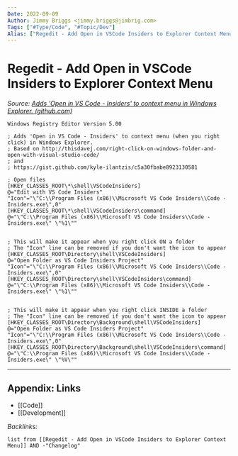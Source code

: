 ```yaml
---
Date: 2022-09-09
Author: Jimmy Briggs <jimmy.briggs@jimbrig.com>
Tags: ["#Type/Code", "#Topic/Dev"]
Alias: ["Regedit - Add Open in VSCode Insiders to Explorer Context Menu"]
---
```


# Regedit - Add Open in VSCode Insiders to Explorer Context Menu

*Source: [Adds 'Open in VS Code - Insiders' to context menu in Windows Explorer. (github.com)](https://gist.github.com/jimbrig/26b0b7788987215b466e36975b07e40c)*

```registry
Windows Registry Editor Version 5.00

; Adds 'Open in VS Code - Insiders' to context menu (when you right click) in Windows Explorer.
; Based on http://thisdavej.com/right-click-on-windows-folder-and-open-with-visual-studio-code/
; and 
; https://gist.github.com/kyle-ilantzis/c5a30fbabe8923130581

; Open files
[HKEY_CLASSES_ROOT\*\shell\VSCodeInsiders]
@="Edit with VS Code Insiders"
"Icon"="\"C:\\Program Files (x86)\\Microsoft VS Code Insiders\\Code - Insiders.exe\",0"
[HKEY_CLASSES_ROOT\*\shell\VSCodeInsiders\command]
@="\"C:\\Program Files (x86)\\Microsoft VS Code Insiders\\Code - Insiders.exe\" \"%1\""


; This will make it appear when you right click ON a folder
; The "Icon" line can be removed if you don't want the icon to appear
[HKEY_CLASSES_ROOT\Directory\shell\VSCodeInsiders]
@="Open Folder as VS Code Insiders Project"
"Icon"="\"C:\\Program Files (x86)\\Microsoft VS Code Insiders\\Code - Insiders.exe\",0"
[HKEY_CLASSES_ROOT\Directory\shell\VSCodeInsiders\command]
@="\"C:\\Program Files (x86)\\Microsoft VS Code Insiders\\Code - Insiders.exe\" \"%1\""


; This will make it appear when you right click INSIDE a folder
; The "Icon" line can be removed if you don't want the icon to appear
[HKEY_CLASSES_ROOT\Directory\Background\shell\VSCodeInsiders]
@="Open Folder as VS Code Insiders Project"
"Icon"="\"C:\\Program Files (x86)\\Microsoft VS Code Insiders\\Code - Insiders.exe\",0"
[HKEY_CLASSES_ROOT\Directory\Background\shell\VSCodeInsiders\command]
@="\"C:\\Program Files (x86)\\Microsoft VS Code Insiders\\Code - Insiders.exe\" \"%V\""
```


***

## Appendix: Links

- [[Code]]
- [[Development]]

*Backlinks:*

```dataview
list from [[Regedit - Add Open in VSCode Insiders to Explorer Context Menu]] AND -"Changelog"
```